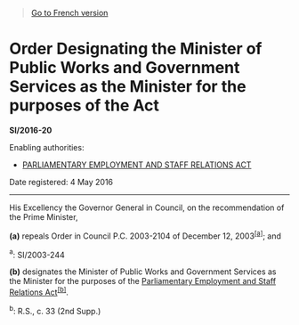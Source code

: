 > [Go to French version](/fr/Règlements/Textes%20réglementaires/2016/20.md)

# Order Designating the Minister of Public Works and Government Services as the Minister for the purposes of the Act

**SI/2016-20**

Enabling authorities: 
- [PARLIAMENTARY EMPLOYMENT AND STAFF RELATIONS ACT](/en/Acts/Statutes%20of%20Canada/1985/c.%2033%20(2nd%20Supp.).md)

Date registered: 4 May 2016

----------

His Excellency the Governor General in Council, on the recommendation of the Prime Minister,

**(a)** repeals Order in Council P.C. 2003-2104 of December 12, 2003<sup><a href='#fn_81000-2-1107-E_hq_16217'>[a]</a></sup>; and

<a name='fn_81000-2-1107-E_hq_16217'><sup>a</sup></a>: SI/2003-244<br />



**(b)** designates the Minister of Public Works and Government Services as the Minister for the purposes of the [Parliamentary Employment and Staff Relations Act](/en/Acts/Statutes%20of%20Canada/1985/c.%2033%20(2nd%20Supp.).md)<sup><a href='#fn_81000-3-859-E_hq_13947'>[b]</a></sup>.

<a name='fn_81000-3-859-E_hq_13947'><sup>b</sup></a>: R.S., c. 33 (2nd Supp.)<br />




